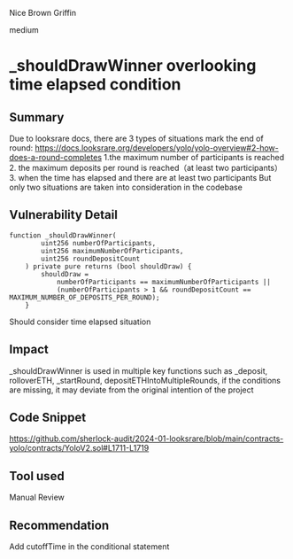 Nice Brown Griffin

medium

# _shouldDrawWinner overlooking time elapsed condition

## Summary
Due to looksrare docs, there are 3 types of situations mark the end of round:
https://docs.looksrare.org/developers/yolo/yolo-overview#2-how-does-a-round-completes
1.the maximum number of participants is reached
2. the maximum deposits per round is reached（at least two participants）
3. when the time has elapsed and there are at least two participants
But only two situations are taken into consideration in the codebase

## Vulnerability Detail
```solidity
function _shouldDrawWinner(
        uint256 numberOfParticipants,
        uint256 maximumNumberOfParticipants,
        uint256 roundDepositCount
    ) private pure returns (bool shouldDraw) {
        shouldDraw =
            numberOfParticipants == maximumNumberOfParticipants ||
            (numberOfParticipants > 1 && roundDepositCount == MAXIMUM_NUMBER_OF_DEPOSITS_PER_ROUND);
    }       
```
Should consider time elapsed situation

## Impact
_shouldDrawWinner is used in multiple key functions such as _deposit, rolloverETH, _startRound, depositETHIntoMultipleRounds, if the conditions are missing, it may deviate from the original intention of the project 

## Code Snippet
https://github.com/sherlock-audit/2024-01-looksrare/blob/main/contracts-yolo/contracts/YoloV2.sol#L1711-L1719

## Tool used
Manual Review

## Recommendation
Add cutoffTime in the conditional statement